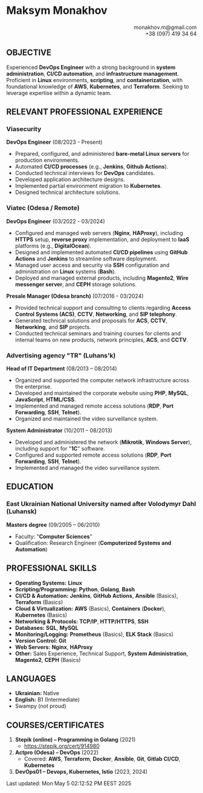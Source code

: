 # Maksym Monakhov

<div align="right">
monakhov.m@gmail.com<br>
+38 (097) 419 34 64<br>
</div>

## OBJECTIVE

Experienced **DevOps Engineer** with a strong background in **system administration**, **CI/CD automation**, and **infrastructure management**. Proficient in **Linux** environments, **scripting**, and **containerization**, with foundational knowledge of **AWS**, **Kubernetes**, and **Terraform**. Seeking to leverage expertise within a dynamic team.

## RELEVANT PROFESSIONAL EXPERIENCE

### Viasecurity

**DevOps Engineer** (08/2023 - Present)

*   Prepared, configured, and administered **bare-metal Linux servers** for production environments.
*   Automated **CI/CD processes** (e.g., **Jenkins**, **Github Actions**).
*   Conducted technical interviews for **DevOps** candidates.
*   Developed application architecture designs.
*   Implemented partial environment migration to **Kubernetes**.
*   Designed technical architecture solutions.

### Viatec (Odesa / Remote)

**DevOps Engineer** (03/2022 - 03/2024)

*   Configured and managed web servers (**Nginx**, **HAProxy**), including **HTTPS** setup, **reverse proxy** implementation, and deployment to **IaaS** platforms (e.g., **DigitalOcean**).
*   Designed and implemented automated **CI/CD pipelines** using **GitHub Actions** and **Jenkins** to streamline software deployment.
*   Managed user access and security via **SSH** configuration and administration on **Linux** systems (**Bash**).
*   Deployed and managed external products, including **Magento2**, **Wire messenger server**, and **CEPH** storage solutions.

**Presale Manager (Odesa branch)** (07/2016 - 03/2024)

*   Provided technical support and consulting to clients regarding **Access Control Systems (ACS)**, **CCTV**, **Networking**, and **SIP telephony**.
*   Generated technical solutions and proposals for **ACS**, **CCTV**, **Networking**, and **SIP** projects.
*   Conducted technical seminars and training courses for clients and internal teams on new products, network principles, **ACS**, and **CCTV**.

### Advertising agency "TR" (Luhans'k)

**Head of IT Department** (08/2013 – 08/2014)

*   Organized and supported the computer network infrastructure across the enterprise.
*   Developed and maintained the corporate website using **PHP**, **MySQL**, **JavaScript**, **HTML/CSS**.
*   Implemented and managed remote access solutions (**RDP**, **Port Forwarding**, **SSH**, **Telnet**).
*   Organized and maintained the video surveillance system.

**System Administrator** (10/2011 – 08/2013)

*   Developed and administered the network (**Mikrotik**, **Windows Server**), including support for "**1C**" software.
*   Configured and supported remote access solutions (**RDP**, **Port Forwarding**, **SSH**, **Telnet**).
*   Implemented and managed the video surveillance system.

## EDUCATION

### East Ukrainian National University named after Volodymyr Dahl (Luhansk)

**Masters degree** (09/2005 – 06/2010)
*   Faculty: "**Computer Sciences**"
*   Qualification: Research Engineer (**Computerized Systems and Automation**)

## PROFESSIONAL SKILLS

*   **Operating Systems:** **Linux**
*   **Scripting/Programming:** **Python**, **Golang**, **Bash**
*   **CI/CD & Automation:** **Jenkins**, **GitHub Actions**, **Ansible** (Basics), **Terraform** (Basics)
*   **Cloud & Virtualization:** **AWS** (Basics), **Containers** (**Docker**), **Kubernetes** (Basics)
*   **Networking & Protocols:** **TCP/IP**, **HTTP/HTTPS**, **SSH**
*   **Databases:** **SQL**, **MySQL**
*   **Monitoring/Logging:** **Prometheus** (Basics), **ELK Stack** (Basics)
*   **Version Control:** **Git**
*   **Web Servers:** **Nginx**, **HAProxy**
*   **Other:** Sales Experience, Technical Support, **System Administration**, **Magento2**, **CEPH** (Basics)

## LANGUAGES

*   **Ukrainian:** Native
*   **English:** B1 (Intermediate)
*   Swampy (not proud)

## COURSES/CERTIFICATES

1.  **Stepik (online) – Programming in Golang** (2021)
    *   https://stepik.org/cert/914980
2.  **Actpro (Odesa) – DevOps** (2022)
    *   Covered: **AWS**, **Terraform**, **Docker**, **Ansible**, **Git**, **Gitlab CI/CD**, **Kubernetes**
3.  **DevOps01 – Devops, Kubernetes, Istio** (2023, 2024)

Last updated: Mon May  5 02:12:52 PM EEST 2025
